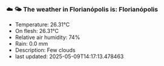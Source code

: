 ### ☁️ 🌤️  The weather in Florianópolis is: Florianópolis

- Temperature: 26.31°C
- On flesh: 26.31°C
- Relative air humidity: 74%
- Rain: 0.0 mm
- Description: Few clouds
- last updated: 2025-05-09T14:17:13.478463
